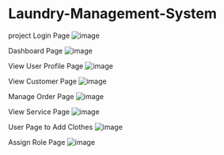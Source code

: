 # Laundry-Management-System
project
Login Page
![image](https://user-images.githubusercontent.com/70282840/167261314-3b535dd5-e57c-4844-9d0b-200953aa4626.png)

Dashboard Page
![image](https://user-images.githubusercontent.com/70282840/167261333-ebe941e5-efae-4022-a2e1-fbe367c13ccf.png)

View User Profile Page
![image](https://user-images.githubusercontent.com/70282840/167261336-c3b102f1-3232-4c43-a0f9-8ad2edb9c754.png)

View Customer Page
![image](https://user-images.githubusercontent.com/70282840/167261340-6e9d30c7-5779-40d6-9910-b24b67e56cde.png)

Manage Order Page
![image](https://user-images.githubusercontent.com/70282840/167261343-310a031c-c471-436d-8026-f6b2f8f2fbd7.png)

View Service Page
![image](https://user-images.githubusercontent.com/70282840/167261345-df1d1a25-1acd-4171-af3f-c4f7f52e1480.png)

User Page to Add Clothes
![image](https://user-images.githubusercontent.com/70282840/167261347-f012430f-5683-4e7d-b6c1-a116a17952bd.png)

Assign Role Page
![image](https://user-images.githubusercontent.com/70282840/167261351-6bc04cb2-8cbd-4f13-a274-5ae7ea1af471.png)
